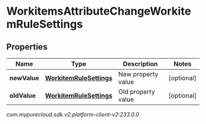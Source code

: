 # WorkitemsAttributeChangeWorkitemRuleSettings


## Properties

| Name | Type | Description | Notes |
| ------------ | ------------- | ------------- | ------------- |
| **newValue** | [**WorkitemRuleSettings**](WorkitemRuleSettings) | New property value |  [optional] |
| **oldValue** | [**WorkitemRuleSettings**](WorkitemRuleSettings) | Old property value |  [optional] |




_com.mypurecloud.sdk.v2:platform-client-v2:233.0.0_
